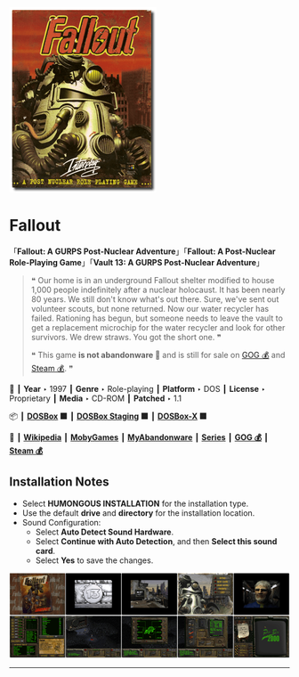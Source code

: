 ![](Thumbnail.png "application-thumbnail")

# Fallout

「**Fallout: A GURPS Post-Nuclear Adventure**」「**Fallout: A Post-Nuclear Role-Playing Game**」「**Vault 13: A GURPS Post-Nuclear Adventure**」

> ❝ Our home is in an underground Fallout shelter modified to house 1,000 people indefinitely after a nuclear holocaust. It has been nearly 80 years. We still don't know what's out there. Sure, we've sent out volunteer scouts, but none returned. Now our water recycler has failed. Rationing has begun, but someone needs to leave the vault to get a replacement microchip for the water recycler and look for other survivors. We drew straws. You got the short one. ❞
>
> ❝ This game **is not abandonware 🚫** and is still for sale on [GOG 💰](https://www.gog.com/en/game/fallout) and [Steam 💰](https://store.steampowered.com/app/38400/Fallout_A_Post_Nuclear_Role_Playing_Game/). ❞
>

📌 ┃ **Year** ‣ 1997 ┃ **Genre** ‣ Role-playing ┃ **Platform** ‣ DOS ┃ **License** ‣ Proprietary ┃ **Media** ‣ CD-ROM ┃ **Patched** ‣ 1.1 

📦 ┃ **[DOSBox](https://www.dosbox.com/) 🟩** ┃ **[DOSBox Staging](https://dosbox-staging.github.io/) 🟩** ┃ **[DOSBox-X](https://dosbox-x.com/) 🟩** 

📎 ┃ **[Wikipedia](https://en.wikipedia.org/wiki/Fallout_(video_game))** ┃ **[MobyGames](https://www.mobygames.com/game/223/fallout/)** ┃ **[MyAbandonware](https://www.myabandonware.com/game/fallout-br3)** ┃ **[Series](https://en.wikipedia.org/wiki/Fallout_(series))** ┃ **[GOG 💰](https://www.gog.com/en/game/fallout)** ┃ **[Steam 💰](https://store.steampowered.com/app/38400/Fallout_A_Post_Nuclear_Role_Playing_Game/)** 

## Installation Notes
- Select **HUMONGOUS INSTALLATION** for the installation type.
- Use the default **drive** and **directory** for the installation location.
- Sound Configuration:
  - Select **Auto Detect Sound Hardware**.
  - Select **Continue with Auto Detection**, and then **Select this sound card**.
  - Select **Yes** to save the changes.

![](Montage.png "Fallout")

---

